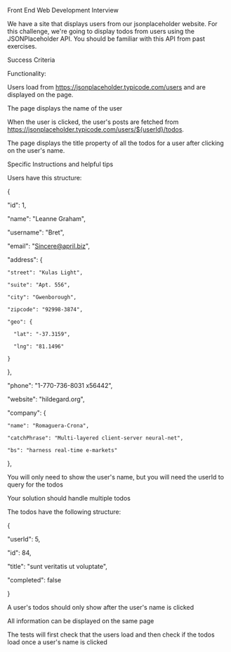 Front End Web Development Interview

We have a site that displays users from our jsonplaceholder website.
For this challenge, we're going to display todos from users using the JSONPlaceholder API. You should be familiar with this API from past exercises.


Success Criteria

Functionality:

Users load from https://jsonplaceholder.typicode.com/users and are displayed on the page.

The page displays the name of the user

When the user is clicked, the user's posts are fetched from https://jsonplaceholder.typicode.com/users/${userId}/todos.

The page displays the title property of all the todos for a user after clicking on the user's name.

Specific Instructions and helpful tips

Users have this structure:

{

  "id": 1,
  
  "name": "Leanne Graham",
  
  "username": "Bret",
  
  "email": "Sincere@april.biz",
  
  "address": {
  
    "street": "Kulas Light",
    
    "suite": "Apt. 556",
    
    "city": "Gwenborough",
    
    "zipcode": "92998-3874",
    
    "geo": {
    
      "lat": "-37.3159",
      
      "lng": "81.1496"
      
    }
    
  },
  
  "phone": "1-770-736-8031 x56442",
  
  "website": "hildegard.org",
  
  "company": {
  
    "name": "Romaguera-Crona",
    
    "catchPhrase": "Multi-layered client-server neural-net",
    
    "bs": "harness real-time e-markets"
    
  },

  
You will only need to show the user's name, but you will need the userId to query for the todos

Your solution should handle multiple todos

The todos have the following structure:

{

  "userId": 5,
  
  "id": 84,
  
  "title": "sunt veritatis ut voluptate",
  
  "completed": false
  
}

A user's todos should only show after the user's name is clicked

All information can be displayed on the same page

The tests will first check that the users load and then check if the todos load once a user's name is clicked

